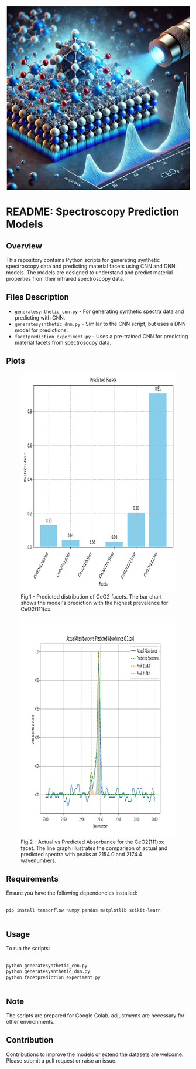 <!DOCTYPE html>
<html lang="en">
<head>
  
</head>
<body>
<p align="center">
  <img src="IR3.jpg" width="500" height="500" />
</p>



<h1>README: Spectroscopy Prediction Models</h1>

<h2>Overview</h2>
<p>This repository contains Python scripts for generating synthetic spectroscopy data and predicting material facets using CNN and DNN models. The models are designed to understand and predict material properties from their infrared spectroscopy data.</p>

<h2>Files Description</h2>
<ul>
    <li><code>generatesynthetic_cnn.py</code> - For generating synthetic spectra data and predicting with CNN.</li>
    <li><code>generatesysnthetic_dnn.py</code> - Similar to the CNN script, but uses a DNN model for predictions.</li>
    <li><code>facetprediction_experiment.py</code> - Uses a pre-trained CNN for predicting material facets from spectroscopy data.</li>
</ul>

<h2>Plots</h2>
<figure>
    <img src="FacetDistribuation_111ox.png" alt="Predicted Facets Distribution" width="800" height="600">
    <figcaption>Fig.1 - Predicted distribution of CeO2 facets. The bar chart shows the model's prediction with the highest prevalence for CeO2(111)ox.</figcaption>
</figure>
<figure>
    <img src="Pred_111ox.png" alt="Actual vs Predicted Absorbance" width="1000" height="600">
    <figcaption>Fig.2 - Actual vs Predicted Absorbance for the CeO2(111)ox facet. The line graph illustrates the comparison of actual and predicted spectra with peaks at 2154.0 and 2174.4 wavenumbers.</figcaption>
</figure>

<h2>Requirements</h2>
<p>Ensure you have the following dependencies installed:</p>
<pre>
<code>
pip install tensorflow numpy pandas matplotlib scikit-learn
</code>
</pre>

<h2>Usage</h2>
<p>To run the scripts:</p>
<pre>
<code>
python generatesynthetic_cnn.py
python generatesysnthetic_dnn.py
python facetprediction_experiment.py
</code>
</pre>

<h2>Note</h2>
<p>The scripts are prepared for Google Colab, adjustments are necessary for other environments.</p>

<h2>Contribution</h2>
<p>Contributions to improve the models or extend the datasets are welcome. Please submit a pull request or raise an issue.</p>

</body>
</html>
